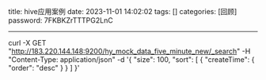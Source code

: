 title: hive应用案例 
date: 2023-11-01 14:02:02 
tags: []
categories: [回顾]
password: 7FKBKZrTTTPG2LnC

---
 <!--more-->

curl -X GET "http://183.220.144.148:9200/hy_mock_data_five_minute_new/_search" -H "Content-Type: application/json" -d '{
  "size": 100,
  "sort": [
    {
      "createTime": {
        "order": "desc"
      }
    }
  ]
}'
